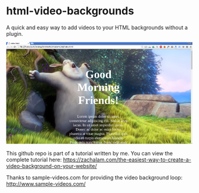 # html-video-backgrounds
A quick and easy way to add videos to your HTML backgrounds without a plugin.


![text on video background](https://raw.githubusercontent.com/zachalam/html-video-backgrounds/master/final_view.png)

This github repo is part of a tutorial written by me. You can view the complete tutorial here: 
https://zachalam.com/the-easiest-way-to-create-a-video-background-on-your-website/


Thanks to sample-videos.com for providing the video background loop:
http://www.sample-videos.com/
